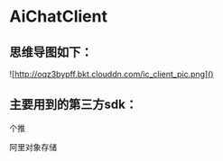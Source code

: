 # AiChatClient

## 思维导图如下：

![http://oqz3bypff.bkt.clouddn.com/ic_client_pic.png]()

## 主要用到的第三方sdk：

个推

阿里对象存储